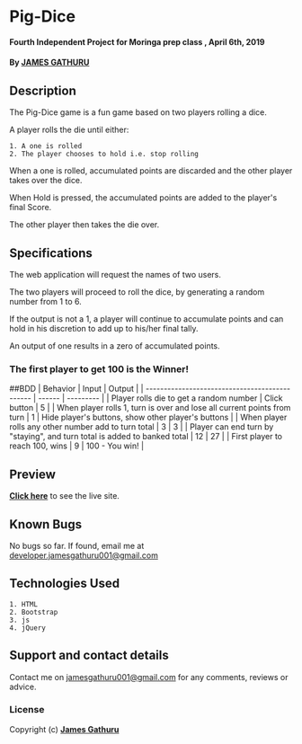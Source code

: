 # Pig-Dice
#### Fourth Independent Project for Moringa prep class , April 6th, 2019
#### By **[JAMES GATHURU](https://github.com/jamesgathuru001)**

## Description
The Pig-Dice game is a fun game based on two players rolling a dice.

A player rolls the die until either:

    1. A one is rolled
    2. The player chooses to hold i.e. stop rolling

When a one is rolled, accumulated points are discarded and the other player takes over the dice.

When Hold is pressed, the accumulated points are added to the player's final Score.

The other player then takes the die over.

## Specifications
The web application will request the names of two users.

The two players will proceed to roll the dice, by generating a random number from 1 to 6.

If the output is not a 1, a player will continue to accumulate points and can hold in his discretion to add up to his/her final tally.

An output of one results in a zero of accumulated points.

### The first player to get 100 is the Winner!
##BDD
| Behavior                                       |  Input | Output    |
 | ---------------------------------------------- | ------ | --------- |
 | Player rolls die to get a random number    | Click button      | 5      |
 | When player rolls 1, turn is over and lose all current points from turn  | 1 | Hide player's buttons, show other player's buttons  |
 | When player rolls any other number add to turn total | 3     | 3  |
 | Player can end turn by "staying", and turn total is added to banked total        | 12      | 27         |
 | First player to reach 100, wins     | 9      | 100 - You win!       |
## Preview
**[Click here]()** to see the live site.

## Known Bugs
No bugs so far. If found, email me at developer.jamesgathuru001@gmail.com

## Technologies Used
    1. HTML
    2. Bootstrap
    3. js
    4. jQuery

## Support and contact details
Contact me on jamesgathuru001@gmail.com for any comments, reviews or advice.

### License
Copyright (c) **[James Gathuru](https://github.com/jamesgathuru001/Jemo/wiki)**
